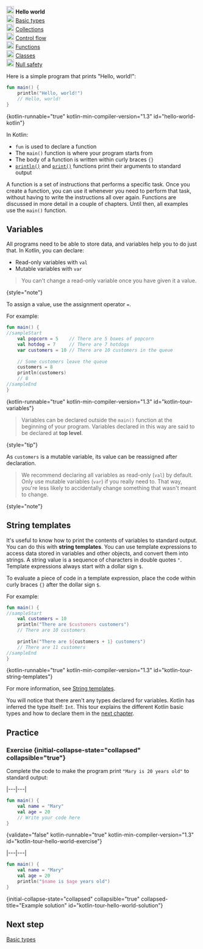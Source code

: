 [//]: # (title: Hello world)

<no-index/>

<tldr>
    <p><img src="icon-1.svg" width="20" alt="First step" /> <strong>Hello world</strong><br />
        <img src="icon-2-todo.svg" width="20" alt="Second step" /> <a href="kotlin-tour-basic-types.md">Basic types</a><br />
        <img src="icon-3-todo.svg" width="20" alt="Third step" /> <a href="kotlin-tour-collections.md">Collections</a><br />
        <img src="icon-4-todo.svg" width="20" alt="Fourth step" /> <a href="kotlin-tour-control-flow.md">Control flow</a><br />
        <img src="icon-5-todo.svg" width="20" alt="Fifth step" /> <a href="kotlin-tour-functions.md">Functions</a><br />
        <img src="icon-6-todo.svg" width="20" alt="Sixth step" /> <a href="kotlin-tour-classes.md">Classes</a><br />
        <img src="icon-7-todo.svg" width="20" alt="Final step" /> <a href="kotlin-tour-null-safety.md">Null safety</a></p>
</tldr>

Here is a simple program that prints "Hello, world!":

```kotlin
fun main() {
    println("Hello, world!")
    // Hello, world!
}
```
{kotlin-runnable="true" kotlin-min-compiler-version="1.3" id="hello-world-kotlin"}

In Kotlin:

* `fun` is used to declare a function
* The `main()` function is where your program starts from
* The body of a function is written within curly braces `{}`
* [`println()`](https://kotlinlang.org/api/latest/jvm/stdlib/kotlin.io/println.html) and [`print()`](https://kotlinlang.org/api/latest/jvm/stdlib/kotlin.io/print.html) functions print their arguments to standard output

A function is a set of instructions that performs a specific task. Once you create a function, you can use it whenever 
you need to perform that task, without having to write the instructions all over again. Functions are discussed in more
detail in a couple of chapters. Until then, all examples use the `main()` function.

## Variables

All programs need to be able to store data, and variables help you to do just that. In Kotlin, you can declare:

* Read-only variables with `val`
* Mutable variables with `var`

> You can't change a read-only variable once you have given it a value.
>
{style="note"}

To assign a value, use the assignment operator `=`.

For example:

```kotlin
fun main() { 
//sampleStart
    val popcorn = 5    // There are 5 boxes of popcorn
    val hotdog = 7     // There are 7 hotdogs
    var customers = 10 // There are 10 customers in the queue
    
    // Some customers leave the queue
    customers = 8
    println(customers)
    // 8
//sampleEnd
}
```
{kotlin-runnable="true" kotlin-min-compiler-version="1.3" id="kotlin-tour-variables"}

> Variables can be declared outside the `main()` function at the beginning of your program. Variables declared in this way
> are said to be declared at **top level**.
> 
{style="tip"}

As `customers` is a mutable variable, its value can be reassigned after declaration.

> We recommend declaring all variables as read-only (`val`) by default. Only use mutable variables (`var`) if you really
> need to. That way, you're less likely to accidentally change something that wasn't meant to change.
> 
{style="note"}

## String templates

It's useful to know how to print the contents of variables to standard output. You can do this with **string templates**. 
You can use template expressions to access data stored in variables and other objects, and convert them into strings.
A string value is a sequence of characters in double quotes `"`. Template expressions always start with a dollar sign `$`.

To evaluate a piece of code in a template expression, place the code within curly braces `{}` after the dollar sign `$`.

For example:

```kotlin
fun main() { 
//sampleStart
    val customers = 10
    println("There are $customers customers")
    // There are 10 customers
    
    println("There are ${customers + 1} customers")
    // There are 11 customers
//sampleEnd
}
```
{kotlin-runnable="true" kotlin-min-compiler-version="1.3" id="kotlin-tour-string-templates"}

For more information, see [String templates](strings.md#string-templates).

You will notice that there aren't any types declared for variables. Kotlin has inferred the type itself: `Int`. This tour
explains the different Kotlin basic types and how to declare them in the [next chapter](kotlin-tour-basic-types.md).

## Practice

### Exercise {initial-collapse-state="collapsed" collapsible="true"}

Complete the code to make the program print `"Mary is 20 years old"` to standard output:

|---|---|
```kotlin
fun main() {
    val name = "Mary"
    val age = 20
    // Write your code here
}
```
{validate="false" kotlin-runnable="true" kotlin-min-compiler-version="1.3" id="kotlin-tour-hello-world-exercise"}

|---|---|
```kotlin
fun main() {
    val name = "Mary"
    val age = 20
    println("$name is $age years old")
}
```
{initial-collapse-state="collapsed" collapsible="true" collapsed-title="Example solution" id="kotlin-tour-hello-world-solution"}

## Next step

[Basic types](kotlin-tour-basic-types.md)
